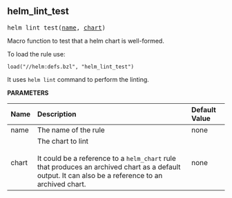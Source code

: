 <!-- Generated with Stardoc: http://skydoc.bazel.build -->



<a id="helm_lint_test"></a>

## helm_lint_test

<pre>
helm_lint_test(<a href="#helm_lint_test-name">name</a>, <a href="#helm_lint_test-chart">chart</a>)
</pre>

Macro function to test that a helm chart is well-formed.

To load the rule use:
```starlark
load("//helm:defs.bzl", "helm_lint_test")
```

It uses `helm lint` command to perform the linting.


**PARAMETERS**


| Name  | Description | Default Value |
| :------------- | :------------- | :------------- |
| <a id="helm_lint_test-name"></a>name |  The name of the rule   |  none |
| <a id="helm_lint_test-chart"></a>chart |  The chart to lint<br><br>It could be a reference to a `helm_chart` rule that produces an archived chart as a default output. It can also be a reference to an archived chart.   |  none |


